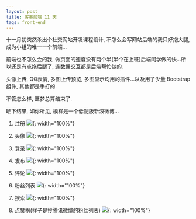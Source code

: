 ```yaml
---
layout: post
title: 客串前端 11 天
tags: front-end
---
```


十一月初突然杀出个社交网站开发课程设计, 不怎么会写网站后端的我只好抱大腿, 成为小组的唯一一个前端...

前端也不怎么会的我, 做页面的速度没有两个半(半个在上班)后端同学做的快...所以还是有点拖后腿了, 连数据交互都是后端帮忙做的.

头像上传, QQ表情, 多图上传预览, 多图显示均用的插件...以及用了少量 Bootstrap 组件, 其他都是手打的.

不管怎么样, 噩梦总算结束了.

晒下结果, 如你所见, 模样是一个低配版新浪微博...

1. 注册
![](http://a3.qpic.cn/psb?/V11aPCg508qwno/zcbgvGNj.vA10DDypMpTb6RqsOqG7pHepxgexRZ.Sc8!/b/dNoAAAAAAAAA&bo=LwWAAoAHngMFB5Y!&rf=viewer_4){: width="100%"} 

2. 头像
![](http://a3.qpic.cn/psb?/V11aPCg508qwno/w7mo69Cz7I5*X0lf3c0oavWDCljcl3kwmx1JsShINkI!/b/dAoBAAAAAAAA&bo=LAWAAoAHoAMFAKw!&rf=viewer_4){: width="100%"} 

3. 登录
![](http://a1.qpic.cn/psb?/V11aPCg508qwno/NoyuhQzzq5hDXpR0vSdkV4G89DgoDhbJvR8Ab1sW25I!/b/dAsBAAAAAAAA&bo=LAWAAoAHoAMFAKw!&rf=viewer_4){: width="100%"} 

4. 发布
![](http://a1.qpic.cn/psb?/V11aPCg508qwno/5noDkTbsqQBdxtLNwmc85NrPjAH8Wg7fdFMGpPKsf24!/b/dHcBAAAAAAAA&bo=LgWAAoAHnwMFAJE!&rf=viewer_4){: width="100%"} 

5. 评论
![](http://a2.qpic.cn/psb?/V11aPCg508qwno/mrIwogfm*66VsMDmxj8sMoBof*ZCGc47FqjhRsvQ1zQ!/b/dAwBAAAAAAAA&bo=MwWAAoAHmwMFAIg!&rf=viewer_4){: width="100%"} 

6. 粉丝列表
![](http://a3.qpic.cn/psb?/V11aPCg508qwno/v1pzkYUlzo8DhdbBNob9kjjB66w7d9GXriVO0xnZN0s!/b/dAoBAAAAAAAA&bo=MgWAAoAHnAMFAI4!&rf=viewer_4){: width="100%"} 

7. 搜索
![](http://a2.qpic.cn/psb?/V11aPCg508qwno/sRZgeXZTFaliwNitflO3DNj8Aw8BbSUWLe6CgqyMHHA!/b/dAkBAAAAAAAA&bo=MwWAAoAHmwMFAIg!&rf=viewer_4){: width="100%"} 

8. 点赞榜(样子是抄腾讯微博的粉丝列表)
![](http://a3.qpic.cn/psb?/V11aPCg508qwno/wcKLP5cQ0LMrO7D96wi8nUdGBC2jKXtpIq.HuqlyeQw!/b/dI8AAAAAAAAA&bo=LgWAAoAHnwMFAJE!&rf=viewer_4){: width="100%"} 
